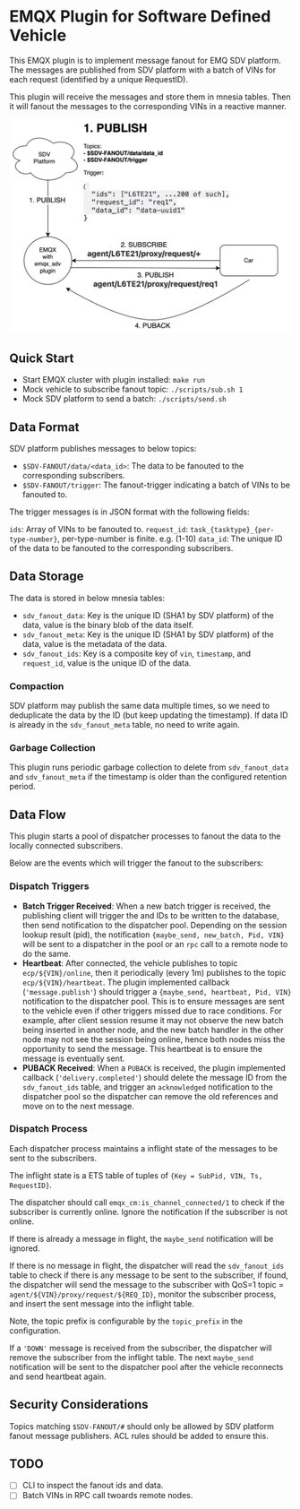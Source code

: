 # EMQX Plugin for Software Defined Vehicle

This EMQX plugin is to implement message fanout for EMQ SDV platform.
The messages are published from SDV platform with a batch of VINs for each request (identified by a unique RequestID).

This plugin will receive the messages and store them in mnesia tables.
Then it will fanout the messages to the corresponding VINs in a reactive manner.

<img src="overview.png" alt="Overview" width="600">

## Quick Start

- Start EMQX cluster with plugin installed: `make run`
- Mock vehicle to subscribe fanout topic: `./scripts/sub.sh 1`
- Mock SDV platform to send a batch: `./scripts/send.sh`

## Data Format

SDV platform publishes messages to below topics:

- `$SDV-FANOUT/data/<data_id>`: The data to be fanouted to the corresponding subscribers.
- `$SDV-FANOUT/trigger`: The fanout-trigger indicating a batch of VINs to be fanouted to.

The trigger messages is in JSON format with the following fields:

`ids`: Array of VINs to be fanouted to.
`request_id`: `task_{tasktype}_{per-type-number}`, per-type-number is finite. e.g. (1-10)
`data_id`: The unique ID of the data to be fanouted to the corresponding subscribers.

## Data Storage

The data is stored in below mnesia tables:

- `sdv_fanout_data`: Key is the unique ID (SHA1 by SDV platform) of the data, value is the binary blob of the data itself.
- `sdv_fanout_meta`: Key is the unique ID (SHA1 by SDV platform) of the data, value is the metadata of the data.
- `sdv_fanout_ids`: Key is a composite key of `vin`, `timestamp`, and `request_id`, value is the unique ID of the data.

### Compaction

SDV platform may publish the same data multiple times, so we need to deduplicate the data by the ID (but keep updating the timestamp).
If data ID is already in the `sdv_fanout_meta` table, no need to write again.

### Garbage Collection

This plugin runs periodic garbage collection to delete from `sdv_fanout_data` and `sdv_fanout_meta` if the timestamp is older than the configured retention period.

## Data Flow

This plugin starts a pool of dispatcher processes to fanout the data to the locally connected subscribers.

Below are the events which will trigger the fanout to the subscribers:

### Dispatch Triggers

- **Batch Trigger Received**:
  When a new batch trigger is received, the publishing client will trigger the and IDs to be written to the database, then send notification to the dispatcher pool. Depending on the session lookup result (pid), the notification `{maybe_send, new_batch, Pid, VIN}` will be sent to a dispatcher in the pool or an `rpc` call to a remote node to do the same.
- **Heartbeat**:
  After connected, the vehicle publishes to topic `ecp/${VIN}/online`, then it periodically (every 1m) publishes to the topic `ecp/${VIN}/heartbeat`. The plugin implemented callback (`'message.publish'`) should trigger a `{maybe_send, heartbeat, Pid, VIN}` notification to the dispatcher pool. This is to ensure messages are sent to the vehicle even if other triggers missed due to race conditions. For example, after client session resume it may not observe the new batch being inserted in another node, and the new batch handler in the other node may not see the session being online, hence both nodes miss the opportunity to send the message. This heartbeat is to ensure the message is eventually sent.
- **PUBACK Received**:
  When a `PUBACK` is received, the plugin implemented callback (`'delivery.completed'`) should delete the message ID from the `sdv_fanout_ids` table, and trigger an `acknowledged` notification to the dispatcher pool so the dispatcher can remove the old references and move on to the next message.

### Dispatch Process

Each dispatcher process maintains a inflight state of the messages to be sent to the subscribers.

The inflight state is a ETS table of tuples of `{Key = SubPid, VIN, Ts, RequestID}`.

The dispatcher should call `emqx_cm:is_channel_connected/1` to check if the subscriber is currently online. Ignore the notification if the subscriber is not online.

If there is already a message in flight, the `maybe_send` notification will be ignored.

If there is no message in flight, the dispatcher will read the `sdv_fanout_ids` table to check if there is any message to be sent to the subscriber, if found, the dispatcher will send the message to the subscriber with QoS=1 topic = `agent/${VIN}/proxy/request/${REQ_ID}`, monitor the subscriber process, and insert the sent message into the inflight table.

Note, the topic prefix is configurable by the `topic_prefix` in the configuration.

If a `'DOWN'` message is received from the subscriber, the dispatcher will remove the subscriber from the inflight table. The next `maybe_send` notification will be sent to the dispatcher pool after the vehicle reconnects and send heartbeat again.

## Security Considerations

Topics matching `$SDV-FANOUT/#` should only be allowed by SDV platform fanout message publishers. ACL rules should be added to ensure this.

## TODO

- [ ] CLI to inspect the fanout ids and data.
- [ ] Batch VINs in RPC call twoards remote nodes.
